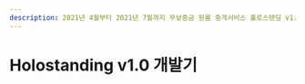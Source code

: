 ```yaml
---
description: 2021년 4월부터 2021년 7월까지 무보증금 원룸 중개서비스 홀로스탠딩 v1.0 을 개발하면서 겪은 고민과 문제들을 글로 풀어냅니다.
---
```


# Holostanding v1.0 개발기

